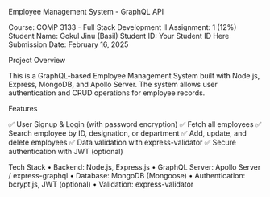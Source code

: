 Employee Management System - GraphQL API

Course: COMP 3133 - Full Stack Development II
Assignment: 1 (12%)
Student Name: Gokul Jinu (Basil)
Student ID: Your Student ID Here
Submission Date: February 16, 2025

Project Overview

This is a GraphQL-based Employee Management System built with Node.js, Express, MongoDB, and Apollo Server. The system allows user authentication and CRUD operations for employee records.

Features

✅ User Signup & Login (with password encryption)
✅ Fetch all employees
✅ Search employee by ID, designation, or department
✅ Add, update, and delete employees
✅ Data validation with express-validator
✅ Secure authentication with JWT (optional)

Tech Stack
	•	Backend: Node.js, Express.js
	•	GraphQL Server: Apollo Server / express-graphql
	•	Database: MongoDB (Mongoose)
	•	Authentication: bcrypt.js, JWT (optional)
	•	Validation: express-validator
